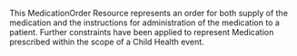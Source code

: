 This MedicationOrder Resource represents an order for both supply of the medication and the instructions for administration of the medication to a patient. Further constraints have been applied to represent Medication prescribed within the scope of a Child Health event.
